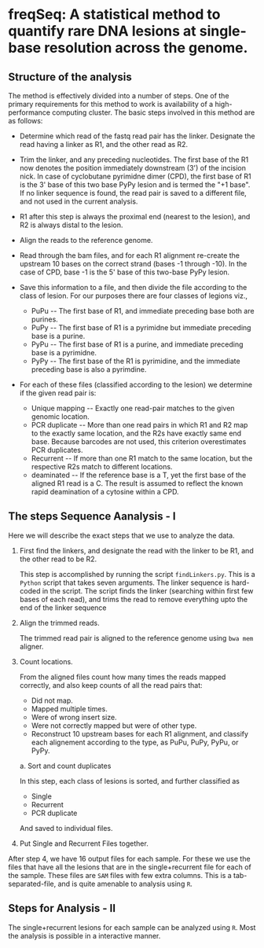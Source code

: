 # freqSeq: A statistical method to quantify rare DNA lesions at single-base resolution across the genome.

## Structure of the analysis

The method is effectively divided into a number of steps. One of the primary
requirements for this method to work is availability of a high-performance
computing cluster. The basic steps involved in this method are as follows:

 * Determine which read of the fastq read pair has the linker. Designate the
   read having a linker as R1, and the other read as R2.
 * Trim the linker, and any preceding nucleotides. The first base of the R1 now
   denotes the position immediately downstream (3') of the incision nick. In
   case of cyclobutane pyrimidne dimer (CPD), the first base of R1 is the 3'
   base of this two base PyPy lesion and is termed the "+1 base". If no linker
   sequence is found, the read pair is saved to a different file, and not used
   in the current analysis.
 * R1 after this step is always the proximal end (nearest to the lesion), and R2
   is always distal to the lesion.
 * Align the reads to the reference genome.
 * Read through the bam files, and for each R1 alignment re-create the upstream
   10 bases on the correct strand (bases -1 through -10). In the case of CPD,
   base -1 is the 5' base of this two-base PyPy lesion.
 * Save this information to a file, and then divide the file according to the
   class of lesion. For our purposes there are four classes of legions viz.,
   * PuPu -- The first base of R1, and immediate preceding base both are
     purines.
   * PuPy -- The first base of R1 is a pyrimidne but immediate preceding base is
     a purine.
   * PyPu -- The first base of R1 is a purine, and immediate preceding base is a
     pyrimidne.
   * PyPy -- The first base of the R1 is pyrimidine, and the immediate preceding
     base is also a pyrimdine.
 
 * For each of these files (classified according to the lesion) we determine if
   the given read pair is:
   * Unique mapping -- Exactly one read-pair matches to the given genomic
     location.
   * PCR duplicate -- More than one read pairs in which R1 and R2 map to the
     exactly same location, and the R2s have exactly same end base. Because
     barcodes are not used, this criterion overestimates PCR duplicates.
   * Recurrent -- If more than one R1 match to the same location, but the
     respective R2s match to different locations.
   * deaminated -- If the reference base is a T, yet the first base of the
     aligned R1 read is a C. The result is assumed to reflect the known rapid
     deamination of a cytosine within a CPD.

## The steps Sequence Aanalysis - I

Here we will describe the exact steps that we use to analyze the data.

 1. First find the linkers, and designate the read with the linker to be R1, and
    the other read to be R2.
 
    This step is accomplished by running the script `findLinkers.py`. This is a
    `Python` script that takes seven arguments. The linker sequence is
    hard-coded in the script. The script finds the linker (searching within
    first few bases of each read), and trims the read to remove everything upto
    the end of the linker sequence
    
 2. Align the trimmed reads.
 
    The trimmed read pair is aligned to the reference genome using `bwa mem`
    aligner.
    
 3. Count locations.
 
    From the aligned files count how many times the reads mapped correctly, and
    also keep counts of all the read pairs that:
    * Did not map.
    * Mapped multiple times.
    * Were of wrong insert size.
    * Were not correctly mapped but were of other type.
    * Reconstruct 10 upstream bases for each R1 alignment, and classify each
      alignement according to the type, as PuPu, PuPy, PyPu, or PyPy.
    
    a. Sort and count duplicates
 
       In this step, each class of lesions is sorted, and further classified as
       
       * Single 
       * Recurrent
       * PCR duplicate
       
       And saved to individual files.
 
 4. Put Single and Recurrent Files together.
 
After step 4, we have 16 output files for each sample. For these we use the
files that have all the lesions that are in the single+recurrent file for each
of the sample. These files are `SAM` files with few extra columns. This is a
tab-separated-file, and is quite amenable to analysis using `R`.

## Steps for Analysis - II

The single+recurrent lesions for each sample can be analyzed using `R`. Most the
analysis is possible in a interactive manner.

 
